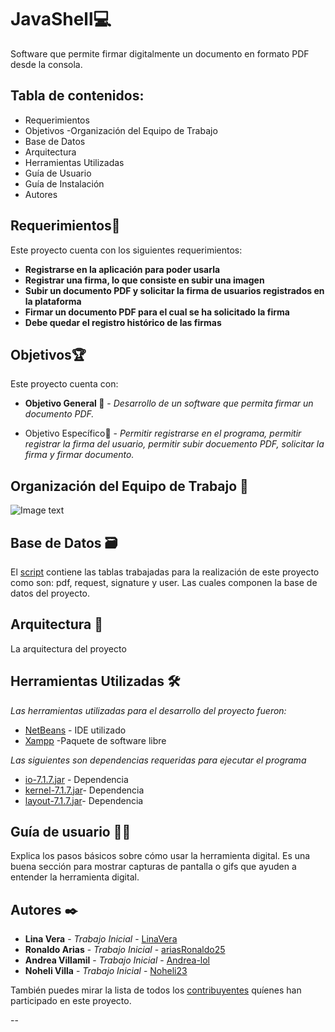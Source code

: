 # JavaShell💻
Software que permite firmar digitalmente un documento en formato PDF desde la consola.


## Tabla de contenidos:

- Requerimientos
- Objetivos
-Organización del Equipo de Trabajo
- Base de Datos
- Arquitectura
- Herramientas Utilizadas
- Guía de Usuario
- Guía de Instalación
- Autores


## Requerimientos📄

Este proyecto cuenta con los siguientes requerimientos:

* **Registrarse en la aplicación para poder usarla** 
* **Registrar una firma, lo que consiste en subir una imagen**
* **Subir un documento PDF y solicitar la firma de usuarios registrados en la plataforma**
* **Firmar un documento PDF para el cual se ha solicitado la firma**
* **Debe quedar el registro histórico de las firmas**


## Objetivos🏆

Este proyecto cuenta con:

* **Objetivo General 💯** - *Desarrollo de un software que permita firmar un documento PDF.*

* Objetivo Específico🎯  - *Permitir registrarse en el programa, permitir registrar la firma del usuario, permitir subir docuemento PDF, solicitar la firma y firmar documento.*


## Organización del Equipo de Trabajo 📅

![Image text](https://github.com/Arquitectura-de-Software-UFPS-2022-I/JavaShell/blob/main/img/Organigrama%20Java%20Shell.png)

## Base de Datos 🗃️

El [script](https://github.com/Arquitectura-de-Software-UFPS-2022-I/JavaShell/blob/main/digital_signature.sql) contiene las tablas trabajadas para la realización de este proyecto como son: pdf, request, signature y user. Las cuales componen la base de datos del proyecto.


## Arquitectura 📝

La arquitectura del proyecto


## Herramientas Utilizadas 🛠️

_Las herramientas utilizadas para el desarrollo del proyecto fueron:_

* [NetBeans](https://netbeans.apache.org) - IDE utilizado
* [Xampp](https://www.apachefriends.org/es/index.html) -Paquete de software libre

_Las siguientes son dependencias requeridas para ejecutar el programa_

* [io-7.1.7.jar](https://mvnrepository.com/artifact/com.itextpdf/io/7.1.7) - Dependencia
* [kernel-7.1.7.jar](https://mvnrepository.com/artifact/com.itextpdf/kernel/7.1.7)- Dependencia
* [layout-7.1.7.jar](https://mvnrepository.com/artifact/com.itextpdf/layout/7.1.7)- Dependencia


## Guía de usuario 📑🧑
Explica los pasos básicos sobre cómo usar la herramienta digital. Es una buena sección para mostrar capturas de pantalla o gifs que ayuden a entender la herramienta digital.

	
## Autores ✒️

* **Lina Vera** - *Trabajo Inicial* - [LinaVera](https://github.com/LinaVera)
* **Ronaldo Arias** - *Trabajo Inicial* - [ariasRonaldo25](https://github.com/ariasRonaldo25)
* **Andrea Villamil** - *Trabajo Inicial* - [Andrea-lol](https://github.com/Andrea-lol)
* **Noheli Villa** - *Trabajo Inicial* - [Noheli23](https://github.com/Noheli23)

También puedes mirar la lista de todos los [contribuyentes](https://github.com/Arquitectura-de-Software-UFPS-2022-I/JavaShell/graphs/contributors) quíenes han participado en este proyecto. 

--
